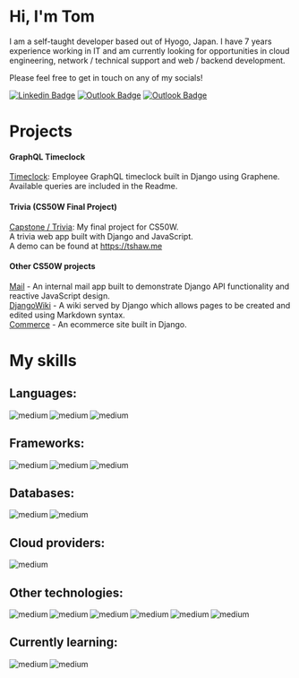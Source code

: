 # Hi, I'm Tom

I am a self-taught developer based out of Hyogo, Japan.
I have 7 years experience working in IT and am currently looking for opportunities in cloud engineering, network / technical support and web / backend development. 

Please feel free to get in touch on any of my socials!

[![Linkedin Badge](https://img.shields.io/badge/LinkedIn-0077B5?style=flat&logo=Linkedin&logoColor=white&link=https://www.linkedin.com/in/tds455/)](https://www.linkedin.com/in/tds455/)
[![Outlook Badge](https://img.shields.io/badge/Mail-0077B5?style=flate&logo=microsoft-outlook&logoColor=white&link=mailto:tds-1993@outlook.com)](mailto:tds-1993@outlook.com)
[![Outlook Badge](https://img.shields.io/badge/Portfolio-0077B5?style=flate&logo=About.me&logoColor=white)](https://tshaw.me)


# Projects

#### GraphQL Timeclock
[Timeclock](https://github.com/tds455/GraphQL-Django-Timeclock): Employee GraphQL timeclock built in Django using Graphene.  Available queries are included in the Readme.

#### Trivia (CS50W Final Project)
[Capstone / Trivia](https://github.com/tds455/Capstone-Trivia):  My final project for CS50W. <br>  A trivia web app built with Django and JavaScript.<br>
A demo can be found at https://tshaw.me

#### Other CS50W projects
[Mail](https://github.com/tds455/Mail) - An internal mail app built to demonstrate Django API functionality and reactive JavaScript design.<br>
[DjangoWiki](https://github.com/tds455/DjangoWiki) - A wiki served by Django which allows pages to be created and edited using Markdown syntax.<br>
[Commerce](https://github.com/tds455/Commerce) - An ecommerce site built in Django.<br>

# My skills 

## Languages:
<img align="left" alt="medium" src="https://img.shields.io/badge/Python-FFD43B?style=for-the-badge&logo=python&logoColor=blue" />
<img align="left" alt="medium" src="https://img.shields.io/badge/C-00599C?style=for-the-badge&logo=c&logoColor=white" />
<img align="left" alt="medium" src="https://img.shields.io/badge/JavaScript-323330?style=for-the-badge&logo=javascript&logoColor=F7DF1E" />
<br>

## Frameworks:
<img align="left" alt="medium" src="https://img.shields.io/badge/Django-092E20?style=for-the-badge&logo=django&logoColor=green" />
<img align="left" alt="medium" src="https://img.shields.io/badge/Flask-000000?style=for-the-badge&logo=flask&logoColor=white" />
<img align="left" alt="medium" src="https://img.shields.io/badge/-GraphQL-E10098?style=for-the-badge&logo=graphql&logoColor=white" />
<br>

## Databases:
<img align="left" alt="medium" src="https://img.shields.io/badge/MySQL-005C84?style=for-the-badge&logo=mysql&logoColor=white" />
<img align="left" alt="medium" src="https://img.shields.io/badge/SQLite-07405E?style=for-the-badge&logo=sqlite&logoColor=white" />
<br>

## Cloud providers:
<img align="left" alt="medium" src="https://img.shields.io/badge/Amazon_AWS-FF9900?style=for-the-badge&logo=amazonaws&logoColor=white" />
<br>

## Other technologies:
<img align="left" alt="medium" src="https://img.shields.io/badge/Bootstrap-563D7C?style=for-the-badge&logo=bootstrap&logoColor=white" />
<img align="left" alt="medium" src="https://img.shields.io/badge/Docker-2CA5E0?style=for-the-badge&logo=docker&logoColor=white" />
<img align="left" alt="medium" src="https://img.shields.io/badge/HTML5-E34F26?style=for-the-badge&logo=html5&logoColor=white" />
<img align="left" alt="medium" src="https://img.shields.io/badge/CSS3-1572B6?style=for-the-badge&logo=css3&logoColor=white" />
<img align="left" alt="medium" src="https://img.shields.io/badge/Linux-FCC624?style=for-the-badge&logo=linux&logoColor=black" />
<img align="left" alt="medium" src="https://img.shields.io/badge/Jira-0052CC?style=for-the-badge&logo=Jira&logoColor=white" />
<br>

## Currently learning:
<img align="left" alt="medium" src="https://img.shields.io/badge/Go-00ADD8?style=for-the-badge&logo=go&logoColor=white" />
<img align="left" alt="medium" src="https://img.shields.io/badge/Vue.js-35495E?style=for-the-badge&logo=vuedotjs&logoColor=4FC08D" />
<br>


